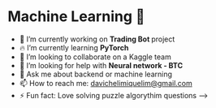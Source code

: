 <h1> Machine Learning 🤖 </h1>

- 🔭 I’m currently working on <strong> Trading Bot </strong>  project
- 🔥 I’m currently learning <strong> PyTorch </strong> 
- 🦾 I’m looking to collaborate on a Kaggle team
- 🤔 I’m looking for help with <strong> Neural network - BTC </strong>
- 💬 Ask me about backend or machine learning
- 📫 How to reach me: davichelimiquelim@gmail.com
- ⚡ Fun fact: Love solving puzzle algorythim questions
-->
